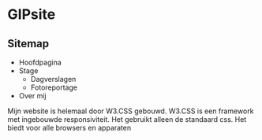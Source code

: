 # GIPsite

## Sitemap

* Hoofdpagina
* Stage
  * Dagverslagen
  * Fotoreportage
* Over mij



Mijn website is helemaal door W3.CSS gebouwd. W3.CSS is een framework met ingebouwde responsiviteit. Het gebruikt alleen de standaard css. Het biedt voor alle browsers en apparaten
